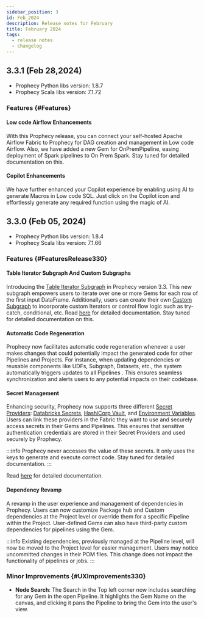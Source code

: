 ```yaml
---
sidebar_position: 3
id: Feb_2024
description: Release notes for February
title: February 2024
tags:
  - release notes
  - changelog
---
```


## 3.3.1 (Feb 28,2024)

- Prophecy Python libs version: 1.8.7
- Prophecy Scala libs version: 7.1.72

### Features {#Features}

#### Low code Airflow Enhancements

With this Prophecy release, you can connect your self-hosted Apache Airflow Fabric to Prophecy for DAG creation and management in Low code Airflow. Also, we have added a new Gem for OnPremPipeline, easing deployment of Spark pipelines to On Prem Spark.
Stay tuned for detailed documentation on this.

#### Copilot Enhancements

We have further enhanced your Copilot experience by enabling using AI to generate Macros in Low code SQL. Just click on the Copilot icon and effortlessly generate any required function using the magic of AI.

## 3.3.0 (Feb 05, 2024)

- Prophecy Python libs version: 1.8.4
- Prophecy Scala libs version: 7.1.66

### Features {#FeaturesRelease330}

#### Table Iterator Subgraph And Custom Subgraphs

Introducing the [Table Iterator Subgraph](/docs/low-code-spark/gems/subgraph/tableIterator.md) in Prophecy version 3.3. This new subgraph empowers users to iterate over one or more Gems for each row of the first input DataFrame. Additionally, users can create their own [Custom Subgraph](/docs/low-code-spark/gems/subgraph/subgraph.md#create-your-own-type-of-subgraph) to incorporate custom Iterators or control flow logic such as try-catch, conditional, etc.
Read [here](/docs/low-code-spark/gems/subgraph/subgraph.md) for detailed documentation.
Stay tuned for detailed documentation on this.

#### Automatic Code Regeneration

Prophecy now facilitates automatic code regeneration whenever a user makes changes that could potentially impact the generated code for other Pipelines and Projects. For instance, when updating dependencies or reusable components like UDFs, Subgraph, Datasets, etc., the system automatically triggers updates to all Pipelines .
This ensures seamless synchronization and alerts users to any potential impacts on their codebase.

#### Secret Management

Enhancing security, Prophecy now supports three different [Secret Providers](/docs/low-code-spark/secret-management/secret-management.md): [Databricks Secrets](/docs/low-code-spark/secret-management/databricks-secrets.md), [HashiCorp Vault](/docs/low-code-spark/secret-management/hashicorp-vault.md), and [Environment Variables](/docs/low-code-spark/secret-management/env-variable.md). Users can link these providers in the Fabric they want to use and securely access secrets in their Gems and Pipelines. This ensures that sensitive authentication credentials are stored in their Secret Providers and used securely by Prophecy.

:::info
Prophecy never accesses the value of these secrets. It only uses the keys to generate and execute correct code. Stay tuned for detailed documentation.
:::

Read [here](/docs/low-code-spark/secret-management/secret-management.md) for detailed documentation.

#### Dependency Revamp

A revamp in the user experience and management of dependencies in Prophecy. Users can now customize Package hub and Custom dependencies at the Project level or override them for a specific Pipeline within the Project. User-defined Gems can also have third-party custom dependencies for pipelines using the Gem.

:::info
Existing dependencies, previously managed at the Pipeline level, will now be moved to the Project level for easier management. Users may notice uncommitted changes in their POM files. This change does not impact the functionality of pipelines or jobs.
:::

### Minor Improvements {#UXImprovements330}

- **Node Search**: The Search in the Top left corner now includes searching for any Gem in the open Pipeline. It highlights the Gem Name on the canvas, and clicking it pans the Pipeline to bring the Gem into the user's view.
